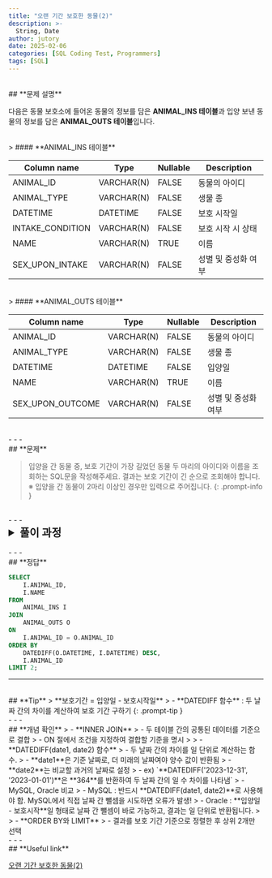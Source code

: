 ```yaml
---
title: "오랜 기간 보호한 동물(2)"
description: >-
  String, Date
author: jutory
date: 2025-02-06
categories: [SQL Coding Test, Programmers]
tags: [SQL]
---
```

<br>
## **문제 설명**

다음은 동물 보호소에 들어온 동물의 정보를 담은 **ANIMAL_INS 테이블**과 입양 보낸 동물의 정보를 담은 **ANIMAL_OUTS 테이블**입니다.

<br>
> #### **ANIMAL_INS 테이블**

| Column name       | Type        | Nullable | Description                |
|-------------------|-------------|----------|----------------------------|
| ANIMAL_ID         | VARCHAR(N)  | FALSE    | 동물의 아이디              |
| ANIMAL_TYPE       | VARCHAR(N)  | FALSE    | 생물 종                    |
| DATETIME          | DATETIME    | FALSE    | 보호 시작일                |
| INTAKE_CONDITION  | VARCHAR(N)  | FALSE    | 보호 시작 시 상태          |
| NAME              | VARCHAR(N)  | TRUE     | 이름                       |
| SEX_UPON_INTAKE   | VARCHAR(N)  | FALSE    | 성별 및 중성화 여부        |

<br>
> #### **ANIMAL_OUTS 테이블**

| Column name       | Type        | Nullable | Description                |
|-------------------|-------------|----------|----------------------------|
| ANIMAL_ID         | VARCHAR(N)  | FALSE    | 동물의 아이디              |
| ANIMAL_TYPE       | VARCHAR(N)  | FALSE    | 생물 종                    |
| DATETIME          | DATETIME    | FALSE    | 입양일                     |
| NAME              | VARCHAR(N)  | TRUE     | 이름                       |
| SEX_UPON_OUTCOME  | VARCHAR(N)  | FALSE    | 성별 및 중성화 여부        |

<br>
- - -
<br>
## **문제**

> 입양을 간 동물 중, 보호 기간이 가장 길었던 동물 두 마리의 아이디와 이름을 조회하는 SQL문을 작성해주세요. 결과는 보호 기간이 긴 순으로 조회해야 합니다. ※ 입양을 간 동물이 2마리 이상인 경우만 입력으로 주어집니다.
{: .prompt-info }

<br>
- - -
<br>
<details>
  <summary style="font-size: 1.5em; font-weight: bold;">풀이 과정</summary>
<div markdown="1">

1. **JOIN으로 보호소 정보와 입양 정보 연결**  
   - `ANIMAL_ID` 기준으로 INNER JOIN하여 보호 시작일과 입양일을 함께 사용할 수 있도록 연결

2. **보호 기간 계산**  
   - 보호 기간은 입양일(`DATETIME`)에서 보호 시작일`(DATETIME`)을 빼서 계산. 보호 기간은 날짜 간의 차이로 계산되므로 **DATEDIFF** 함수를 사용!!!

3. **결과 정렬**  
   - 보호 기간을 기준으로 내림차순 정렬한 후 LIMIT으로 상위 2개의 데이터를 가져오자

4. **최종 결과 출력**   
   - SELECT 절에서 `ANIMAL_ID`, `NAME`만 출력하자

* **_교훈_**  
   - 직관적이다. DATEDIFF.. MySQL에서는 (입양일 - 보호시작일 같은 직접적인 날짜 간 뺄셈은 불가능하다. 그러므로 DATEDIFF를 써줘야 함....... 별표 이백오십개

</div>
</details>

<br>
- - -
<br>
## **정답**

```sql
SELECT 
    I.ANIMAL_ID, 
    I.NAME
FROM 
    ANIMAL_INS I
JOIN 
    ANIMAL_OUTS O 
ON 
    I.ANIMAL_ID = O.ANIMAL_ID
ORDER BY 
    DATEDIFF(O.DATETIME, I.DATETIME) DESC, 
    I.ANIMAL_ID
LIMIT 2;
```

- - -
<br>
## **Tip**
> **보호기간 = 입양일 - 보호시작일**
>    - **DATEDIFF 함수** : 두 날짜 간의 차이를 계산하여 보호 기간 구하기
{: .prompt-tip }

<br>
- - -
<br>
## **개념 확인**
> - **INNER JOIN**
>    - 두 테이블 간의 공통된 데이터를 기준으로 결합
>    - ON 절에서 조건을 지정하여 결합할 기준을 명시
>
> - **DATEDIFF(date1, date2) 함수**
>    - 두 날짜 간의 차이를 일 단위로 계산하는 함수.
>        - **date1**은 기준 날짜로, 더 미래의 날짜여야 양수 값이 반환됨
>        - **date2**는 비교할 과거의 날짜로 설정
>        - ex) `**DATEDIFF('2023-12-31', '2023-01-01')**은 **364**를 반환하여 두 날짜 간의 일 수 차이를 나타냄`
>    - MySQL, Oracle 비교
>        - MySQL : 반드시 **DATEDIFF(date1, date2)**로 사용해야 함. MySQL에서 직접 날짜 간 뺄셈을 시도하면 오류가 발생!
>        - Oracle : **입양일 - 보호시작**일 형태로 날짜 간 뺄셈이 바로 가능하고, 결과는 일 단위로 반환됩니다.
>
> - **ORDER BY와 LIMIT**
>   - 결과를 보호 기간 기준으로 정렬한 후 상위 2개만 선택

<br>
- - -
<br>
## **Useful link**

[오랜 기간 보호한 동물(2)](https://school.programmers.co.kr/learn/courses/30/lessons/59411)